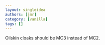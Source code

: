 ```yaml
---
layout: singleidea
authors: [jmr]
category: [vanilla]
tags: []
---
```

Oilskin cloaks should be MC3 instead of MC2.
